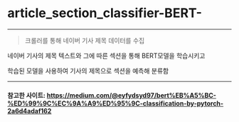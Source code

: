 # article_section_classifier-BERT-
<hr/>   

>크롤러를 통해 네이버 기사 제목 데이터를 수집   
   
네이버 기사의 제목 텍스트와 그에 따른 섹션을 통해 BERT모델을 학습시키고   
   
학습된 모델을 사용하여 기사의 제목으로 섹션을 예측해 분류함   

   
   
<hr/>   

#### 참고한 사이트: https://medium.com/@eyfydsyd97/bert%EB%A5%BC-%ED%99%9C%EC%9A%A9%ED%95%9C-classification-by-pytorch-2a6d4adaf162

